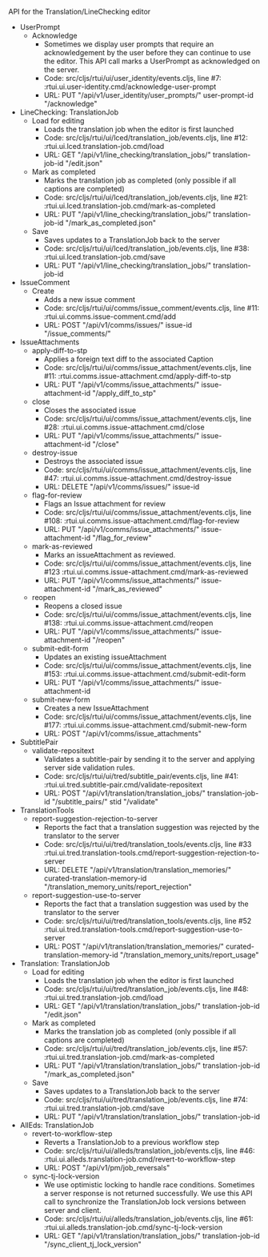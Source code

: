 API for the Translation/LineChecking editor

* UserPrompt
    * Acknowledge
        * Sometimes we display user prompts that require an acknowledgement by the user before they can continue to use the editor. This API call marks a UserPrompt as acknowledged on the server.
        * Code: src/cljs/rtui/ui/user_identity/events.cljs, line #7: :rtui.ui.user-identity.cmd/acknowledge-user-prompt
        * URL: PUT "/api/v1/user_identity/user_prompts/" user-prompt-id "/acknowledge"
* LineChecking: TranslationJob
    * Load for editing
        * Loads the translation job when the editor is first launched
        * Code: src/cljs/rtui/ui/lced/translation_job/events.cljs, line #12: :rtui.ui.lced.translation-job.cmd/load
        * URL: GET "/api/v1/line_checking/translation_jobs/" translation-job-id "/edit.json"
    * Mark as completed
        * Marks the translation job as completed (only possible if all captions are completed)
        * Code: src/cljs/rtui/ui/lced/translation_job/events.cljs, line #21: :rtui.ui.lced.translation-job.cmd/mark-as-completed
        * URL: PUT "/api/v1/line_checking/translation_jobs/" translation-job-id "/mark_as_completed.json"
    * Save
        * Saves updates to a TranslationJob back to the server
        * Code: src/cljs/rtui/ui/lced/translation_job/events.cljs, line #38: :rtui.ui.lced.translation-job.cmd/save
        * URL: PUT "/api/v1/line_checking/translation_jobs/" translation-job-id
* IssueComment
    * Create
        * Adds a new issue comment
        * Code: src/cljs/rtui/ui/comms/issue_comment/events.cljs, line #11: :rtui.ui.comms.issue-comment.cmd/add
        * URL: POST "/api/v1/comms/issues/" issue-id "/issue_comments/"
* IssueAttachments
    * apply-diff-to-stp
        * Applies a foreign text diff to the associated Caption
        * Code: src/cljs/rtui/ui/comms/issue_attachment/events.cljs, line #11: :rtui.comms.issue-attachment.cmd/apply-diff-to-stp
        * URL: PUT "/api/v1/comms/issue_attachments/" issue-attachment-id "/apply_diff_to_stp"
    * close
        * Closes the associated issue
        * Code: src/cljs/rtui/ui/comms/issue_attachment/events.cljs, line #28: :rtui.ui.comms.issue-attachment.cmd/close
        * URL: PUT "/api/v1/comms/issue_attachments/" issue-attachment-id "/close"
    * destroy-issue
        * Destroys the associated issue
        * Code: src/cljs/rtui/ui/comms/issue_attachment/events.cljs, line #47: :rtui.ui.comms.issue-attachment.cmd/destroy-issue
        * URL: DELETE "/api/v1/comms/issues/" issue-id
    * flag-for-review
        * Flags an Issue attachment for review
        * Code: src/cljs/rtui/ui/comms/issue_attachment/events.cljs, line #108: :rtui.ui.comms.issue-attachment.cmd/flag-for-review
        * URL: PUT "/api/v1/comms/issue_attachments/" issue-attachment-id "/flag_for_review"
    * mark-as-reviewed
        * Marks an issueAttachment as reviewed.
        * Code: src/cljs/rtui/ui/comms/issue_attachment/events.cljs, line #123 :rtui.ui.comms.issue-attachment.cmd/mark-as-reviewed
        * URL: PUT "/api/v1/comms/issue_attachments/" issue-attachment-id "/mark_as_reviewed"
    * reopen
        * Reopens a closed issue
        * Code: src/cljs/rtui/ui/comms/issue_attachment/events.cljs, line #138: :rtui.ui.comms.issue-attachment.cmd/reopen
        * URL: PUT "/api/v1/comms/issue_attachments/" issue-attachment-id "/reopen"
    * submit-edit-form
        * Updates an existing issueAttachment
        * Code: src/cljs/rtui/ui/comms/issue_attachment/events.cljs, line #153: :rtui.ui.comms.issue-attachment.cmd/submit-edit-form
        * URL: PUT "/api/v1/comms/issue_attachments/" issue-attachment-id
    * submit-new-form
        * Creates a new IssueAttachment
        * Code: src/cljs/rtui/ui/comms/issue_attachment/events.cljs, line #177: :rtui.ui.comms.issue-attachment.cmd/submit-new-form
        * URL: POST "/api/v1/comms/issue_attachments"
* SubtitlePair
    * validate-repositext
        * Validates a subtitle-pair by sending it to the server and applying server side validation rules.
        * Code: src/cljs/rtui/ui/tred/subtitle_pair/events.cljs, line #41: :rtui.ui.tred.subtitle-pair.cmd/validate-repositext
        * URL: POST "/api/v1/translation/translation_jobs/" translation-job-id "/subtitle_pairs/" stid "/validate"
* TranslationTools
    * report-suggestion-rejection-to-server
        * Reports the fact that a translation suggestion was rejected by the translator to the server
        * Code: src/cljs/rtui/ui/tred/translation_tools/events.cljs, line #33 :rtui.ui.tred.translation-tools.cmd/report-suggestion-rejection-to-server
        * URL: DELETE "/api/v1/translation/translation_memories/" curated-translation-memory-id "/translation_memory_units/report_rejection"
    * report-suggestion-use-to-server
        * Reports the fact that a translation suggestion was used by the translator to the server
        * Code: src/cljs/rtui/ui/tred/translation_tools/events.cljs, line #52 :rtui.ui.tred.translation-tools.cmd/report-suggestion-use-to-server
        * URL: POST "/api/v1/translation/translation_memories/" curated-translation-memory-id "/translation_memory_units/report_usage"
* Translation: TranslationJob
    * Load for editing
        * Loads the translation job when the editor is first launched
        * Code: src/cljs/rtui/ui/tred/translation_job/events.cljs, line #48: :rtui.ui.tred.translation-job.cmd/load
        * URL: GET "/api/v1/translation/translation_jobs/" translation-job-id "/edit.json"
    * Mark as completed
        * Marks the translation job as completed (only possible if all captions are completed)
        * Code: src/cljs/rtui/ui/tred/translation_job/events.cljs, line #57: :rtui.ui.tred.translation-job.cmd/mark-as-completed
        * URL: PUT "/api/v1/translation/translation_jobs/" translation-job-id "/mark_as_completed.json"
    * Save
        * Saves updates to a TranslationJob back to the server
        * Code: src/cljs/rtui/ui/tred/translation_job/events.cljs, line #74: :rtui.ui.tred.translation-job.cmd/save
        * URL: PUT "/api/v1/translation/translation_jobs/" translation-job-id
* AllEds: TranslationJob
    * revert-to-workflow-step
        * Reverts a TranslationJob to a previous workflow step
        * Code: src/cljs/rtui/ui/alleds/translation_job/events.cljs, line #46: :rtui.ui.alleds.translation-job.cmd/revert-to-workflow-step
        * URL: POST "/api/v1/pm/job_reversals"
    * sync-tj-lock-version
        * We use optimistic locking to handle race conditions. Sometimes a server response is not returned successfully. We use this API call to synchronize the TranslationJob lock versions between server and client.
        * Code: src/cljs/rtui/ui/alleds/translation_job/events.cljs, line #61: :rtui.ui.alleds.translation-job.cmd/sync-tj-lock-version
        * URL: GET "/api/v1/translation/translation_jobs/" translation-job-id "/sync_client_tj_lock_version"
